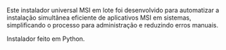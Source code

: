 
Este instalador universal MSI em lote foi desenvolvido para automatizar a instalação simultânea eficiente de aplicativos MSI em sistemas, simplificando o processo para administração e reduzindo erros manuais.


Instalador feito em Python.
